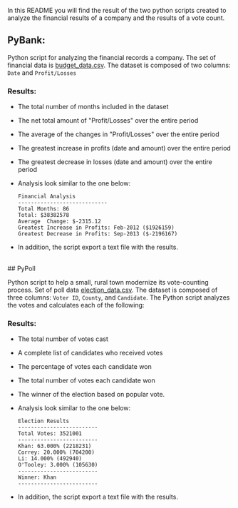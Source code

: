 In this README you will find the result of the two python scripts created to analyze the financial results of a company and the results of a vote count.

## PyBank:

Python script for analyzing the financial records a company. The set of financial data is [budget_data.csv](PyBank/Resources/budget_data.csv). The dataset is composed of two columns: `Date` and `Profit/Losses`
 
### Results:

  * The total number of months included in the dataset

  * The net total amount of "Profit/Losses" over the entire period

  * The average of the changes in "Profit/Losses" over the entire period

  * The greatest increase in profits (date and amount) over the entire period

  * The greatest decrease in losses (date and amount) over the entire period

* Analysis look similar to the one below:

  ```text
  Financial Analysis
  ----------------------------
  Total Months: 86
  Total: $38382578
  Average  Change: $-2315.12
  Greatest Increase in Profits: Feb-2012 ($1926159)
  Greatest Decrease in Profits: Sep-2013 ($-2196167)
  ```

* In addition, the script export a text file with the results.
<br>
## PyPoll

Python script to help a small, rural town modernize its vote-counting process. Set of poll data  [election_data.csv](PyPoll/Resources/election_data.csv). The dataset is composed of three columns: `Voter ID`, `County`, and `Candidate`. The Python script analyzes the votes and calculates each of the following:

### Results:

  * The total number of votes cast

  * A complete list of candidates who received votes

  * The percentage of votes each candidate won

  * The total number of votes each candidate won

  * The winner of the election based on popular vote.

* Analysis look similar to the one below:

  ```text
  Election Results
  -------------------------
  Total Votes: 3521001
  -------------------------
  Khan: 63.000% (2218231)
  Correy: 20.000% (704200)
  Li: 14.000% (492940)
  O'Tooley: 3.000% (105630)
  -------------------------
  Winner: Khan
  -------------------------
  ```

* In addition, the script export a text file with the results.
